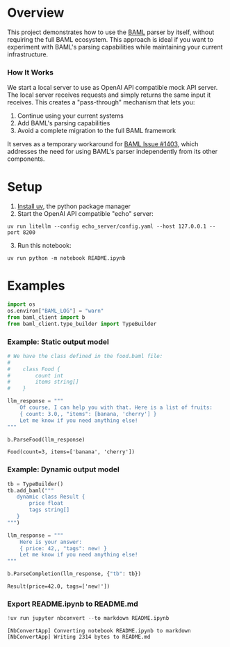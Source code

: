 # Overview

This project demonstrates how to use the [BAML](https://www.boundaryml.com/) parser by itself, without requiring the full BAML ecosystem. This approach is ideal if you want to experiment with BAML's parsing capabilities while maintaining your current infrastructure.

### How It Works

We start a local server to use as OpenAI API compatible mock API server. The local server receives requests and simply returns the same input it receives. This creates a "pass-through" mechanism that lets you:

1. Continue using your current systems
1. Add BAML's parsing capabilities
1. Avoid a complete migration to the full BAML framework

It serves as a temporary workaround for [BAML Issue #1403](https://github.com/BoundaryML/baml/issues/1403), which addresses the need for using BAML's parser independently from its other components.



# Setup

1. [Install uv](https://docs.astral.sh/uv/getting-started/installation/), the python package manager
2. Start the OpenAI API compatible "echo" server:

```uv run litellm --config echo_server/config.yaml --host 127.0.0.1 --port 8200```

3. Run this notebook:

```uv run python -m notebook README.ipynb```

# Examples


```python
import os
os.environ["BAML_LOG"] = "warn"
from baml_client import b
from baml_client.type_builder import TypeBuilder
```

### Example: Static output model


```python
# We have the class defined in the food.baml file:
#
#    class Food {
#        count int
#        items string[]
#    }

llm_response = """
    Of course, I can help you with that. Here is a list of fruits:
    { count: 3.0,, "items": [banana, 'cherry'] }
    Let me know if you need anything else!
"""

b.ParseFood(llm_response)
```




    Food(count=3, items=['banana', 'cherry'])



### Example: Dynamic output model


```python
tb = TypeBuilder()
tb.add_baml("""
   dynamic class Result {
       price float
       tags string[]
   }
""")

llm_response = """
    Here is your answer:
    { price: 42,, "tags": new! }
    Let me know if you need anything else!
"""

b.ParseCompletion(llm_response, {"tb": tb})
```




    Result(price=42.0, tags=['new!'])



### Export README.ipynb to README.md


```python
!uv run jupyter nbconvert --to markdown README.ipynb
```

    [NbConvertApp] Converting notebook README.ipynb to markdown
    [NbConvertApp] Writing 2314 bytes to README.md

